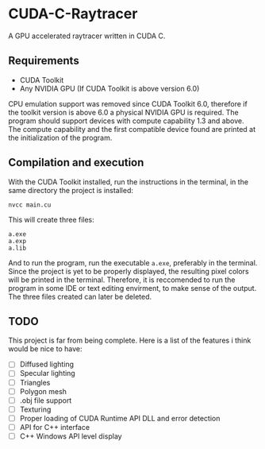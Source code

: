 # CUDA-C-Raytracer
A GPU accelerated raytracer written in CUDA C.

## Requirements
- CUDA Toolkit
- Any NVIDIA GPU (If CUDA Toolkit is above version 6.0)

CPU emulation support was removed since CUDA Toolkit 6.0, therefore if the toolkit version is above 6.0 a physical NVIDIA GPU is required. The program should support devices with compute capability 1.3 and above. The compute capability and the first compatible device found are printed at the initialization of the program. 

## Compilation and execution
With the CUDA Toolkit installed, run the instructions in the terminal, in the same directory the project is installed:
```
nvcc main.cu
```
This will create three files:
```
a.exe
a.exp
a.lib
```
And to run the program, run the executable ```a.exe```, preferably in the terminal.
Since the project is yet to be properly displayed, the resulting pixel colors will be printed in the terminal. Therefore, it is reccomended to run the program in some IDE or text editing envirment, to make sense of the output.
The three files created can later be deleted.

## TODO
This project is far from being complete. Here is a list of the features i think would be nice to have:
- [ ] Diffused lighting
- [ ] Specular lighting
- [ ] Triangles
- [ ] Polygon mesh
- [ ] .obj file support
- [ ] Texturing
- [ ] Proper loading of CUDA Runtime API DLL and error detection
- [ ] API for C++ interface
- [ ] C++ Windows API level display
